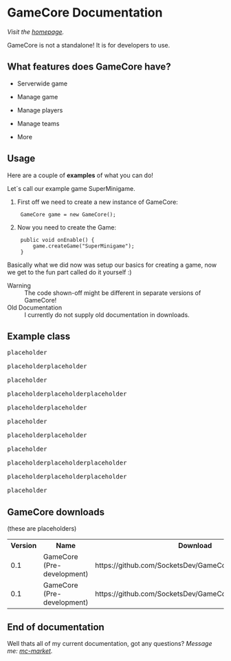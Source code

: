 GameCore Documentation
================================

*Visit the [homepage](http://socketsdev.github.io/).*

GameCore is not a standalone! It is for developers to use.

What features does GameCore have?
-------------------------

* Serverwide game

* Manage game

* Manage players

* Manage teams

* More

Usage
------------------------

Here are a couple of **examples** of what you can do! 

Let´s call our example game SuperMinigame.

1. First off we need to create a new instance of GameCore:

        GameCore game = new GameCore();

2. Now you need to create the Game:

        public void onEnable() {
            game.createGame("SuperMinigame");
        }

Basically what we did now was setup our basics for creating a game, now we get to the fun part called do it yourself :)

<dl>
  <dt>Warning</dt>
  <dd>The code shown-off might be different in separate versions of GameCore!</dd>
  <dt>Old Documentation</dt>
  <dd>I currently do not supply old documentation in downloads.</dd>
</dl>

Example class
------------

<pre>
placeholder

placeholderplaceholder

placeholder

placeholderplaceholderplaceholder

placeholderplaceholder

placeholder

placeholderplaceholder

placeholder

placeholderplaceholderplaceholder

placeholderplaceholderplaceholder

placeholder
</pre>

GameCore downloads
-------------

(these are placeholders)

<table>
  <tr>
    <th>Version</th><th>Name</th><th>Download</th>
  </tr>
  <tr>
    <td>0.1</td><td>GameCore (Pre-development)</td><td>https://github.com/SocketsDev/GameCore/archive/master.zip</td>
  </tr>
  <tr>
    <td>0.1</td><td>GameCore (Pre-development)</td><td>https://github.com/SocketsDev/GameCore/archive/master.zip</td>
  </tr>
</table>

End of documentation
--------------------

Well thats all of my current documentation, got any questions?
*Message me: [mc-market](http://www.mc-market.org/conversations/add?to=Bill).*
